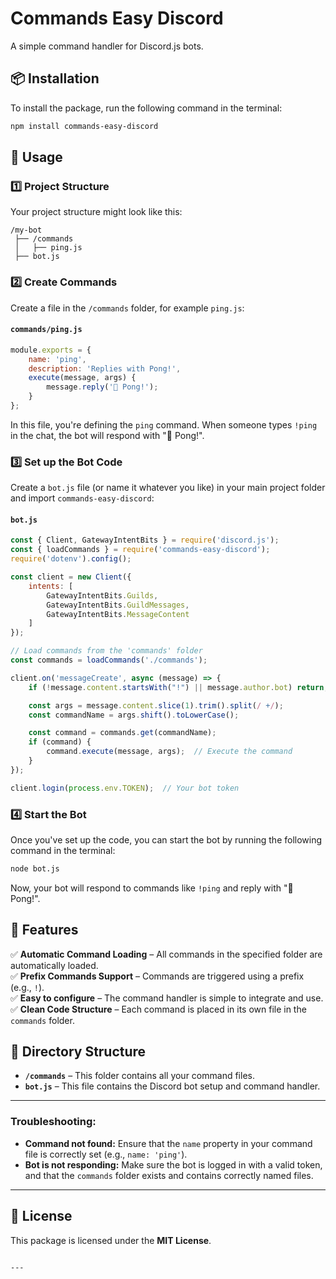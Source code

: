 # Commands Easy Discord

A simple command handler for Discord.js bots.

## 📦 Installation

To install the package, run the following command in the terminal:

```sh
npm install commands-easy-discord
```

## 🚀 Usage

### 1️⃣ **Project Structure**

Your project structure might look like this:

```
/my-bot
 ├── /commands
 │   ├── ping.js
 ├── bot.js
```

### 2️⃣ **Create Commands**

Create a file in the `/commands` folder, for example `ping.js`:

#### **`commands/ping.js`**

```js
module.exports = {
    name: 'ping',
    description: 'Replies with Pong!',
    execute(message, args) {
        message.reply('🏓 Pong!');
    }
};
```

In this file, you're defining the `ping` command. When someone types `!ping` in the chat, the bot will respond with "🏓 Pong!".

### 3️⃣ **Set up the Bot Code**

Create a `bot.js` file (or name it whatever you like) in your main project folder and import `commands-easy-discord`:

#### **`bot.js`**

```js
const { Client, GatewayIntentBits } = require('discord.js');
const { loadCommands } = require('commands-easy-discord');
require('dotenv').config();

const client = new Client({
    intents: [
        GatewayIntentBits.Guilds,
        GatewayIntentBits.GuildMessages,
        GatewayIntentBits.MessageContent
    ]
});

// Load commands from the 'commands' folder
const commands = loadCommands('./commands');

client.on('messageCreate', async (message) => {
    if (!message.content.startsWith("!") || message.author.bot) return;

    const args = message.content.slice(1).trim().split(/ +/);
    const commandName = args.shift().toLowerCase();

    const command = commands.get(commandName);
    if (command) {
        command.execute(message, args);  // Execute the command
    }
});

client.login(process.env.TOKEN);  // Your bot token
```

### 4️⃣ **Start the Bot**

Once you've set up the code, you can start the bot by running the following command in the terminal:

```sh
node bot.js
```

Now, your bot will respond to commands like `!ping` and reply with "🏓 Pong!".

## 🌟 Features

✅ **Automatic Command Loading** – All commands in the specified folder are automatically loaded.  
✅ **Prefix Commands Support** – Commands are triggered using a prefix (e.g., `!`).  
✅ **Easy to configure** – The command handler is simple to integrate and use.  
✅ **Clean Code Structure** – Each command is placed in its own file in the `commands` folder.

## 📂 Directory Structure

- **`/commands`** – This folder contains all your command files.
- **`bot.js`** – This file contains the Discord bot setup and command handler.

---

### **Troubleshooting:**

- **Command not found:** Ensure that the `name` property in your command file is correctly set (e.g., `name: 'ping'`).
- **Bot is not responding:** Make sure the bot is logged in with a valid token, and that the `commands` folder exists and contains correctly named files.

---

## 📝 License

This package is licensed under the **MIT License**.
```

---
